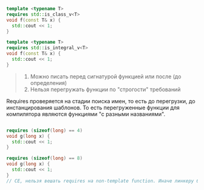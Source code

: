 ```c++
template <typename T>
requires std::is_class_v<T>
void f(const T& x) {
  std::cout << 1;
}

template <typename T>
requires std::is_integral_v<T>
void f(const T& x) {
  std::cout << 1;
}
```
> 1. Можно писать перед сигнатурой функцией или после (до определения)
> 2. Нельзя перегружать функции по "строгости" требований

Requires проверяется на стадии поиска имен, то есть до перегрузки, до инстанцирования шаблонов. То есть перегруженные функции для компилятора являются функциями "с разными названиями". 
```c++

requires (sizeof(long) == 4)
void g(long x) {
  std::cout << 1;
}

requires (sizeof(long) == 8)
void g(long x) {
  std::cout << 1;
}
// CE, нельзя вешать requires на non-template function. Иначе линкеру будет плохо

```
